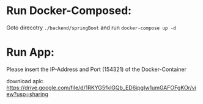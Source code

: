 # Run Docker-Composed:
Goto direcotry `./backend/springBoot` and run `docker-compose up -d`

# Run App:
Please insert the IP-Address and Port (154321) of the Docker-Container

download apk:
https://drive.google.com/file/d/1RKYG5fklGQb_ED6ipgIw1umGAFOFgKOr/view?usp=sharing
